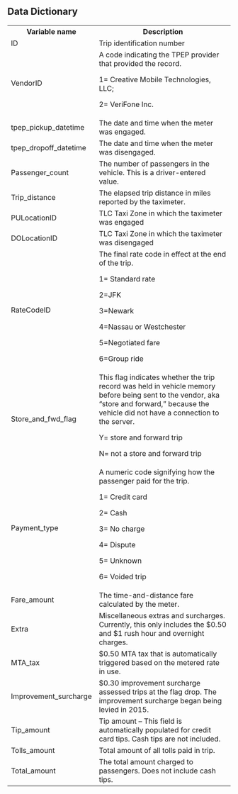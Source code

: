 ## Data Dictionary
<table>
  <tr>
    <th>Variable name</th>
    <th>Description</th>
  </tr>
  <tr>
    <td>ID</td>
    <td>Trip identification number</td>
  </tr>
  <tr>
    <td>VendorID</td>
    <td>A code indicating the TPEP provider that provided the record.<br>    
  
  1= Creative Mobile Technologies, LLC;<br>
    
  2= VeriFone Inc.<br></td>
  </tr>
  <tr>
    <td>tpep_pickup_datetime</td>
    <td>The date and time when the meter was engaged. </td>
  </tr>
  <tr>
    <td>tpep_dropoff_datetime </td>
    <td>The date and time when the meter was disengaged. </td>
  </tr>
  <tr>
    <td>Passenger_count </td>
    <td>The number of passengers in the vehicle. This is a driver-entered value.</td>
  </tr>
  <tr>
    <td>Trip_distance </td>
    <td>The elapsed trip distance in miles reported by the taximeter.</td>
  </tr>
    <tr>
    <td>PULocationID </td>
    <td>TLC Taxi Zone in which the taximeter was engaged</td>
  </tr>
  <tr>
    <td>DOLocationID </td>
    <td>TLC Taxi Zone in which the taximeter was disengaged</td>
  </tr>
  <tr>
    <td>RateCodeID</td>
    <td>The final rate code in effect at the end of the trip. 

1= Standard rate <br>

2=JFK <br>

3=Newark <br>

4=Nassau or Westchester <br>

5=Negotiated fare <br>

6=Group ride</td>
  </tr>
  <tr>
    <td>Store_and_fwd_flag </td>
    <td>This flag indicates whether the trip record was held in vehicle memory before being sent to the vendor, aka “store and forward,”  because the vehicle did not have a connection to the server. <br>

Y= store and forward trip <br>

N= not a store and forward trip</td>
  </tr>
    <tr>
    <td>Payment_type </td>
    <td>A numeric code signifying how the passenger paid for the trip.  <br>

1= Credit card <br>

2= Cash <br>

3= No charge <br> 

4= Dispute <br>

5= Unknown <br>

6= Voided trip</td>
  </tr>
  <tr>
    <td>Fare_amount </td>
    <td>The time-and-distance fare calculated by the meter.</td>
  </tr>
  <tr>
    <td>Extra </td>
    <td>Miscellaneous extras and surcharges. Currently, this only includes the $0.50 and $1 rush hour and overnight charges.</td>
  </tr>
  <tr>
    <td>MTA_tax </td>
    <td>$0.50 MTA tax that is automatically triggered based on the metered rate in use.</td>
  </tr>
      <tr>
    <td>Improvement_surcharge </td>
    <td>$0.30 improvement surcharge assessed trips at the flag drop. The  improvement surcharge began being levied in 2015.</td>
  </tr>
  <tr>
    <td>Tip_amount </td>
    <td>Tip amount – This field is automatically populated for credit card tips. Cash tips are not included.</td>
  </tr>
  <tr>
    <td>Tolls_amount </td>
    <td>Total amount of all tolls paid in trip. </td>
  </tr>
  <tr>
    <td>Total_amount </td>
    <td>The total amount charged to passengers. Does not include cash tips.</td>
  </tr>
</table>
